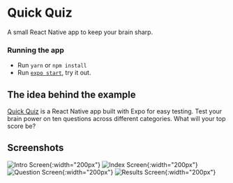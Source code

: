 # Quick Quiz
A small React Native app to keep your brain sharp.

### Running the app

- Run `yarn` or `npm install`
- Run [`expo start`](https://docs.expo.io/versions/latest/workflow/expo-cli/), try it out.

## The idea behind the example

[Quick Quiz](https://github.com/jsknight/quick_quiz)
is a React Native app built with Expo for easy testing. 
Test your brain power on ten questions across different categories.
What will your top score be?

## Screenshots

![Intro Screen](https://github.com/jsknight/quick_quiz/blob/master/git-assets/intro.PNG){:width="200px"}
![Index Screen](https://github.com/jsknight/quick_quiz/blob/master/git-assets/index.PNG){:width="200px"}
![Question Screen](https://github.com/jsknight/quick_quiz/blob/master/git-assets/question.PNG){:width="200px"}
![Results Screen](https://github.com/jsknight/quick_quiz/blob/master/git-assets/results.PNG){:width="200px"}
